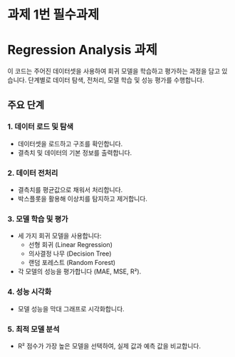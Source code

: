 # 과제 1번 필수과제 

# Regression Analysis 과제

이 코드는 주어진 데이터셋을 사용하여 회귀 모델을 학습하고 평가하는 과정을 담고 있습니다. 단계별로 데이터 탐색, 전처리, 모델 학습 및 성능 평가를 수행합니다.

## 주요 단계

### 1. 데이터 로드 및 탐색
- 데이터셋을 로드하고 구조를 확인합니다.
- 결측치 및 데이터의 기본 정보를 출력합니다.

### 2. 데이터 전처리
- 결측치를 평균값으로 채워서 처리합니다.
- 박스플롯을 활용해 이상치를 탐지하고 제거합니다.

### 3. 모델 학습 및 평가
- 세 가지 회귀 모델을 사용합니다:
  - 선형 회귀 (Linear Regression)
  - 의사결정 나무 (Decision Tree)
  - 랜덤 포레스트 (Random Forest)
- 각 모델의 성능을 평가합니다 (MAE, MSE, R²).

### 4. 성능 시각화
- 모델 성능을 막대 그래프로 시각화합니다.

### 5. 최적 모델 분석
- R² 점수가 가장 높은 모델을 선택하여, 실제 값과 예측 값을 비교합니다.




